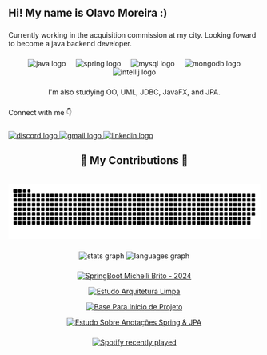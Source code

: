 <h2 align="left">Hi! My name is Olavo Moreira :)</h2>

###

<p align="left">Currently working in the acquisition commission at my city. Looking foward to become a java backend developer.</p>

###

<div align="center">
  <img width="12" />
  <img src="https://cdn.jsdelivr.net/gh/devicons/devicon/icons/java/java-original.svg" height="30" alt="java logo"  />
  <img width="12" />
  <img src="https://cdn.jsdelivr.net/gh/devicons/devicon/icons/spring/spring-original.svg" height="30" alt="spring logo"  />
  <img width="12" />
  <img src="https://cdn.jsdelivr.net/gh/devicons/devicon/icons/mysql/mysql-original.svg" height="30" alt="mysql logo"  />
  <img width="12" />
  <img src="https://cdn.jsdelivr.net/gh/devicons/devicon/icons/mongodb/mongodb-original.svg" height="30" alt="mongodb logo"  />
  <img width="12" />
  <img src="https://cdn.jsdelivr.net/gh/devicons/devicon/icons/intellij/intellij-original.svg" height="30" alt="intellij logo"  />
</div>

###

<p align="center">I'm also studying OO, UML, JDBC, JavaFX, and JPA.</p>

###

<p align="left">Connect with me 👇</p>

###

<div align="left">
  <a href="https://discord.com/channels/@zeninxd/" target="_blank">
    <img src="https://img.shields.io/static/v1?message=Discord&logo=discord&label=&color=7289DA&logoColor=white&labelColor=&style=for-the-badge" height="35" alt="discord logo"  />
  </a>
  <a href="mailto:olavomoreiranl@gmail.com" target="_blank">
    <img src="https://img.shields.io/static/v1?message=Gmail&logo=gmail&label=&color=D14836&logoColor=white&labelColor=&style=for-the-badge" height="35" alt="gmail logo"  />
  </a>
  <a href="https://www.linkedin.com/in/olavospmoreira/" target="_blank">
    <img src="https://img.shields.io/static/v1?message=LinkedIn&logo=linkedin&label=&color=0077B5&logoColor=white&labelColor=&style=for-the-badge" height="35" alt="linkedin logo"  />
  </a>
</div>

###

<div align="center">
  <h2>🐍 My Contributions 🐍</h2>
  <br>
  <img alt="snake eating my contributions" src="https://raw.githubusercontent.com/zenonxd/zenonxd/output/github-contribution-grid-snake.svg" />
  
</div>

###

<div align="center">
  <img src="https://github-readme-stats.vercel.app/api?username=zenonxd&hide_title=false&hide_rank=false&show_icons=true&include_all_commits=true&count_private=true&disable_animations=false&theme=synthwave&locale=en&hide_border=false&order=1" height="150" alt="stats graph"  />
  <img src="https://github-readme-stats.vercel.app/api/top-langs?username=zenonxd&locale=en&hide_title=false&layout=compact&card_width=320&langs_count=5&theme=synthwave&hide_border=false&order=2" height="150" alt="languages graph"  />
</div>

###
<div align="center">
  
[![SpringBoot Michelli Brito - 2024](https://github-readme-stats.vercel.app/api/pin/?username=zenonxd&repo=springboot-michelli&border_color=7F3FBF&bg_color=0D1117&title_color=C9D1D9&text_color=8B949E&icon_color=7F3FBF)](https://github.com/zenonxd/springboot-michelli)

[![Estudo Arquitetura Limpa](https://github-readme-stats.vercel.app/api/pin/?username=zenonxd&repo=estudo-arquitetura-limpa&border_color=7F3FBF&bg_color=0D1117&title_color=C9D1D9&text_color=8B949E&icon_color=7F3FBF)](https://github.com/zenonxd/estudo-arquitetura-limpa)

[![Base Para Início de Projeto](https://github-readme-stats.vercel.app/api/pin/?username=zenonxd&repo=base-para-inicio-projeto&border_color=7F3FBF&bg_color=0D1117&title_color=C9D1D9&text_color=8B949E&icon_color=7F3FBF)](https://github.com/zenonxd/base-para-inicio-projeto)

[![Estudo Sobre Anotações Spring & JPA](https://github-readme-stats.vercel.app/api/pin/?username=zenonxd&repo=estudo-anotacoes-spring&border_color=7F3FBF&bg_color=0D1117&title_color=C9D1D9&text_color=8B949E&icon_color=7F3FBF)](https://github.com/zenonxd/estudo-anotacoes-spring)


</div>


###

<div align="center">
  <a href="https://open.spotify.com/user/olavomoreira_pedra">
    <img src="https://spotify-recently-played-readme.vercel.app/api?user=olavomoreira_pedra&count=5&unique=false" alt="Spotify recently played"  />
  </a>
</div>

###

